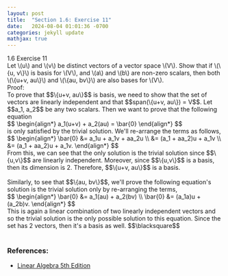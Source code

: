 ```yaml
---
layout: post
title:  "Section 1.6: Exercise 11"
date:   2024-08-04 01:01:36 -0700
categories: jekyll update
mathjax: true
---
```

<div class="ydiv">
1.6 Exercise 11
</div>
<div class="ybdiv">
Let \(u\) and \(v\) be distinct vectors of a vector space \(V\). Show that if \(\{u, v\}\) is basis for \(V\), and \(a\) and \(b\) are non-zero scalars, then both \(\{u+v, au\}\) and \(\{au, bv\}\) are also bases for \(V\).
</div>
Proof: 
<br>
To prove that $$\{u+v, au\}$$ is basis, we need to show that the set of vectors are linearly independent and that $$span(\{u+v, au\}) = V$$. Let $$a_1, a_2$$ be any two scalars. Then we want to prove that the following equation
<div>
	$$
	\begin{align*}
	a_1(u+v) + a_2(au) = \bar{0}
	\end{align*}
	$$
</div>
is only satisfied by the trivial solution. We'll re-arrange the terms as follows,
<div>
	$$
	\begin{align*}
	\bar{0} &= a_1u + a_1v + aa_2u  \\
	&= (a_1 + aa_2)u + a_1v \\
	&= (a_1 + aa_2)u + a_1v.
	\end{align*}
	$$
</div>
From this, we can see that the only solution is the trivial solution since $$\{u,v\}$$ are linearly independent. Moreover, since $$\{u,v\}$$ is a basis, then its dimension is 2. Therefore, $$\{u+v, au\}$$ is a basis.
<br>
<br>
Similarly, to see that $$\{au, bv\}$$, we'll prove the following equation's solution is the trivial solution only by re-arranging the terms,
<div>
	$$
	\begin{align*}
	\bar{0} &= a_1(au) + a_2(bv) \\
	\bar{0} &= (a_1a)u + (a_2b)v.
	\end{align*}
	$$
</div>
This is again a linear combination of two linearly independent vectors and so the trivial solution is the only possible solution to this equation. Since the set has 2 vectors, then it's a basis as well. $$\blacksquare$$
<br>
<br>
<!------------------------------------------------------------------------------------>
<h3>References:</h3>
<ul>
<li><a href="https://www.amazon.com/Linear-Algebra-5th-Stephen-Friedberg/dp/0134860241/ref=tmm_hrd_swatch_0?_encoding=UTF8&qid=&sr=">Linear Algebra 5th Edition</a></li>
</ul>
























